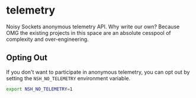 # telemetry

Noisy Sockets anonymous telemetry API. Why write our own? Because OMG the 
existing projects in this space are an absolute cesspool of complexity and
over-engineering.

## Opting Out

If you don't want to participate in anonymous telemetry, you can opt out by 
setting the `NSH_NO_TELEMETRY` environment variable.

```sh
export NSH_NO_TELEMETRY=1
```
